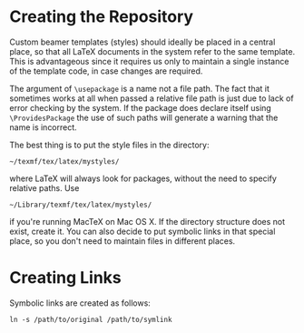 # Creating the Repository #

Custom beamer templates (styles) should ideally be placed in a central place, so that all LaTeX documents in the system refer to the same template. This is advantageous since it requires us only to maintain a single instance of the template code, in case changes are required.

The argument of `\usepackage` is a name not a file path. The fact that it sometimes works at all when passed a relative file path is just due to lack of error checking by the system. If the package does declare itself using `\ProvidesPackage` the use of such paths will generate a warning that the name is incorrect.

The best thing is to put the style files in the directory:

`~/texmf/tex/latex/mystyles/`

where LaTeX will always look for packages, without the need to specify relative paths. Use

`~/Library/texmf/tex/latex/mystyles/`

if you're running MacTeX on Mac OS X. If the directory structure does not exist, create it. You can also decide to put symbolic links in that special place, so you don't need to maintain files in different places.

# Creating Links #

Symbolic links are created as follows:

`ln -s /path/to/original /path/to/symlink`
